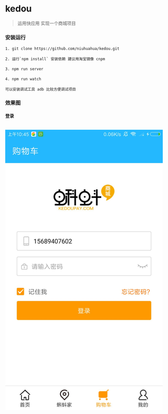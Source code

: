 # kedou
 > 运用快应用 实现一个商城项目
 
 ### 安装运行
 ```
 1. git clone https://github.com/niuhuahua/kedou.git

 2. 运行`npm install` 安装依赖 建议用淘宝镜像 cnpm

 3. npm run server 
 
 4. npm run watch 

 可以安装调试工具 adb 比较方便调试项目 
 ```
 
 ### 效果图
 
 #### 登录
  ![](./img/login.jpg)
 
 
 
 
